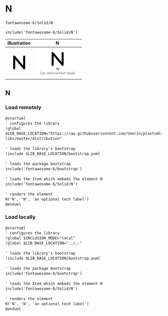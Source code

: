 # N


```text
fontawesome-6/Solid/N
```

```text
include('fontawesome-6/Solid/N')
```



| Illustration | N |
| :---: | :---: |
| ![illustration for Illustration](../../fontawesome-6/Solid/N.png) | ![illustration for N](../../fontawesome-6/Solid/N.Local.png) |




## N

### Load remotely
```plantuml
@startuml
' configures the library
!global $LIB_BASE_LOCATION="https://raw.githubusercontent.com/tmorin/plantuml-libs/master/distribution"

' loads the library's bootstrap
!include $LIB_BASE_LOCATION/bootstrap.puml

' loads the package bootstrap
include('fontawesome-6/bootstrap')

' loads the Item which embeds the element N
include('fontawesome-6/Solid/N')

' renders the element
N('N', 'N', 'an optional tech label')
@enduml
```

### Load locally
```plantuml
@startuml
' configures the library
!global $INCLUSION_MODE="local"
!global $LIB_BASE_LOCATION="../.."

' loads the library's bootstrap
!include $LIB_BASE_LOCATION/bootstrap.puml

' loads the package bootstrap
include('fontawesome-6/bootstrap')

' loads the Item which embeds the element N
include('fontawesome-6/Solid/N')

' renders the element
N('N', 'N', 'an optional tech label')
@enduml
```

